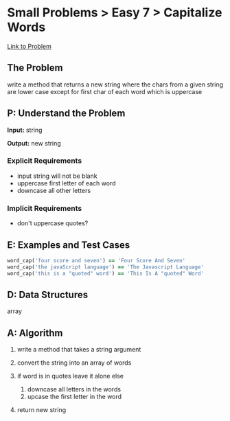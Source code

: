# Small Problems > Easy 7 > Capitalize Words

[Link to Problem](https://launchschool.com/exercises/1be5fbac)

## The Problem

write a method that returns a new string where the chars from a given string are lower case except for first char of each word which is uppercase

## P: Understand the Problem

**Input:** string

**Output:** new string

### Explicit Requirements

- input string will not be blank
- uppercase first letter of each word
- downcase all other letters

### Implicit Requirements

- don't uppercase quotes?


## E: Examples and Test Cases

```ruby
word_cap('four score and seven') == 'Four Score And Seven'
word_cap('the javaScript language') == 'The Javascript Language'
word_cap('this is a "quoted" word') == 'This Is A "quoted" Word'
```

## D: Data Structures

array


## A: Algorithm

1. write a method that takes a string argument
1. convert the string into an array of words
3. if word is in quotes leave it alone else
   1. downcase all letters in the words
   2. upcase the first letter in the word

4. return new string


